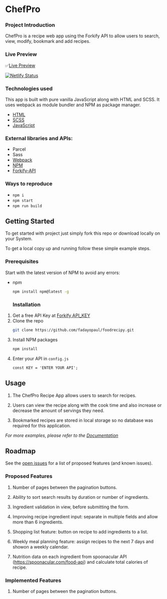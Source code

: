 ﻿# ChefPro

### Project Introduction

ChefPro is a recipe web app using the Forkify API to allow users to search, view, modify, bookmark and add recipes.

### Live Preview

✅[Live Preview](https://chefpro.netlify.app/)

[![Netlify Status](https://api.netlify.com/api/v1/badges/8613ee7a-b7e6-4a9e-be15-0a177c05ae96/deploy-status)](https://app.netlify.com/sites/chefpro/deploys)

### Technologies used

This app is built with pure vanilla JavaScript along with HTML and SCSS. It uses webpack as module bundler and NPM as package manager.

- [HTML](https://developer.mozilla.org/en-US/docs/Web/HTML)
- [SCSS](https://sass-lang.com/)
- [JavaScript](https://developer.mozilla.org/en-US/docs/Web/javascript)

### External libraries and APIs:

- Parcel
- Sass
- [Webpack](https://webpack.js.org/)
- [NPM](https://www.npmjs.com/)
- [Forkify-API](https://forkify-api.herokuapp.com/v2)



### Ways to reproduce

- `npm i`
- `npm start`
- `npm run build`

<!-- GETTING STARTED -->

## Getting Started

To get started with project just simply fork this repo or download locally on your System.

To get a local copy up and running follow these simple example steps.

### Prerequisites

Start with the latest version of NPM to avoid any errors:

- npm
  ```sh
  npm install npm@latest -g
  ```
  ### Installation

1. Get a free API Key at [Forkify API_KEY](https://forkify-api.herokuapp.com/v2)
2. Clone the repo
   ```sh
   git clone https://github.com/fadayopaul/foodrecipy.git
   ```
3. Install NPM packages
   ```sh
   npm install
   ```
4. Enter your API in `config.js`
   ```JS
   const KEY = 'ENTER YOUR API';
   ```

<!-- USAGE EXAMPLES -->

## Usage

1. The ChefPro Recipe App allows users to search for recipes.

2. Users can view the recipe along with the cook time and also
   increase or decrease the amount of servings they need.

3. Bookmarked recipes are stored in local storage so no database was
   required for this application.

_For more examples, please refer to the [Documentation](https://forkify-api.herokuapp.com/v2)_

<!-- ROADMAP -->

## Roadmap

See the [open issues](https://github.com/fadayopaul/chefpro/issues) for a list of proposed features (and known issues).

### Proposed Features

1. Number of pages between the pagination buttons.

2. Ability to sort search results by duration or number of ingredients.

3. Ingredient validation in view, before submitting the form.

4. Improving recipe ingredient input: separate in multiple fields and allow more than 6 ingredients.

5. Shopping list feature: button on recipe to add ingredients to a list.

6. Weekly meal planning feature: assign recipes to the next 7 days and showon a weekly calendar.

7. Nutrition data on each ingredient from spoonacular API (https://spoonacular.com/food-api) and calculate total calories of recipe.

### Implemented Features

1. Number of pages between the pagination buttons.

